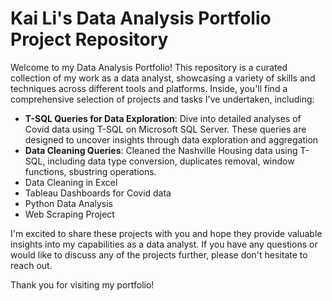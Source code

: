 # Kai Li's Data Analysis Portfolio Project Repository

Welcome to my Data Analysis Portfolio! This repository is a curated collection of my work as a data analyst, showcasing a variety of skills and techniques across different tools and platforms. Inside, you'll find a comprehensive selection of projects and tasks I've undertaken, including:

* **T-SQL Queries for Data Exploration**: Dive into detailed analyses of Covid data using T-SQL on Microsoft SQL Server. These queries are designed to uncover insights through data exploration and aggregation
* **Data Cleaning Queries**: Cleaned the Nashville Housing data using T-SQL, including data type conversion, duplicates removal, window functions, sbustring operations. 
* Data Cleaning in Excel
* Tableau Dashboards for Covid data
* Python Data Analysis
* Web Scraping Project

I'm excited to share these projects with you and hope they provide valuable insights into my capabilities as a data analyst. If you have any questions or would like to discuss any of the projects further, please don't hesitate to reach out.

Thank you for visiting my portfolio!
